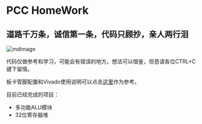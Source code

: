 # PCC HomeWork
## 道路千万条，诚信第一条，代码只顾抄，亲人两行泪
![mdimage](https://raw.githubusercontent.com/syk2018/image/master/IMG_2695.JPG)

代码仅做参考和学习，可能会有错误的地方。想法可以借鉴，但恳请各位CTRL+C键下留情。

板卡管脚配置和Vivado使用说明可以点击[这里](https://github.com/liolok/HDU_CO_Guide)作为参考。

目前已经完成的项目：
+ 多功能ALU模块
+ 32位寄存器堆
